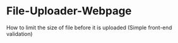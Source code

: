 # File-Uploader-Webpage
How to limit the size of file before it is uploaded (Simple front-end validation)
